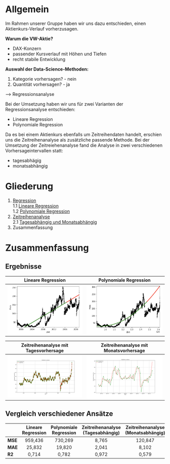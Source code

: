 # Allgemein

Im Rahmen unserer Gruppe haben wir uns dazu entschieden, einen Aktienkurs-Verlauf vorherzusagen.

__Warum die VW-Aktie?__

- DAX-Konzern
- passender Kursverlauf mit Höhen und Tiefen
- recht stabile Entwicklung

__Auswahl der Data-Science-Methoden:__

1. Kategorie vorhersagen? - nein
2. Quantität vorhersagen? - ja

--> Regressionsanalyse

Bei der Umsetzung haben wir uns für zwei Varianten der Regressionsanalyse entschieden:
- Lineare Regression
- Polynomiale Regression

Da es bei einem Aktienkurs ebenfalls um Zeitreihendaten handelt, erschien uns die Zeitreihenanalyse als zusätzliche passende Methode. Bei der Umsetzung der Zeitreiehenanalyse fand die Analyse in zwei verschiedenen Vorhersageintervallen statt:
- tagesabhägig
- monatsabhängig

# Gliederung

1. [Regression](https://github.com/AktienKursVorhersage/Regressionsanalyse)  
    1.1 [Lineare Regression](https://github.com/AktienKursVorhersage/Regressionsanalyse/blob/main/Lineare%20Regressionsanalyse.ipynb)  
    1.2 [Polynomiale Regression](https://github.com/AktienKursVorhersage/Regressionsanalyse/blob/main/Polynomial%20Regression.ipynb)  
2. [Zeitreihenanalyse](https://github.com/AktienKursVorhersage/Zeitreihenanalyse)  
    2.1 [Tagesabhängig und Monatsabhängig](https://github.com/AktienKursVorhersage/Zeitreihenanalyse/blob/main/Time%20Series.ipynb)  
3. Zusammenfassung

# Zusammenfassung

## Ergebnisse

Lineare Regression        |  Polynomiale Regression
:-------------------------:|:-------------------------:
![Lineare Regression](linear.png)  |  ![Polynomiale Regression](poly.png)

Zeitreihenanalyse mit Tagesvorhersage         |  Zeitreihenanalyse mit Monatsvorhersage
:-------------------------:|:-------------------------:
![Lineare Regression](zeitreihe-day.png)  |  ![Polynomiale Regression](zeitreihe-month.png)

## Vergleich verschiedener Ansätze

|     | Lineare Regression | Polynomiale Regression | Zeitreihenanalyse (Tagesabhängig) | Zeitreihenanalyse (Monatsabhängig) |
|:---|:---:|:---:|:---:|:---:|
| **MSE** | 959,436            | 730,269                | 8,765                             | 120,847                            |
| **MAE** | 25,832             | 19,820                 | 2,041                             | 8,102                              |
| **R2**  | 0,714              | 0,782                  | 0,972                             | 0,579                              |
